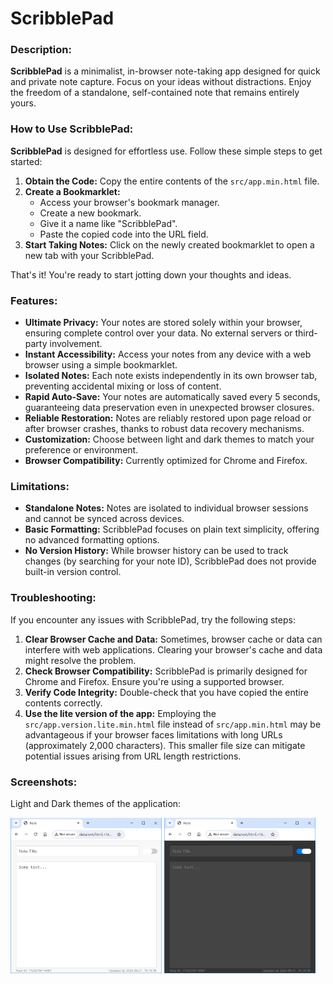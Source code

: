 # ScribblePad

### Description:

**ScribblePad** is a minimalist, in-browser note-taking app designed for quick and private note capture. Focus on your ideas without distractions. Enjoy the freedom of a standalone, self-contained note that remains entirely yours.

### How to Use ScribblePad:

**ScribblePad** is designed for effortless use. Follow these simple steps to get started:

1. **Obtain the Code:** Copy the entire contents of the `src/app.min.html` file.
1. **Create a Bookmarklet:**
    - Access your browser's bookmark manager.
    - Create a new bookmark.
    - Give it a name like "ScribblePad".
    - Paste the copied code into the URL field.
1. **Start Taking Notes:** Click on the newly created bookmarklet to open a new tab with your ScribblePad.

That's it! You're ready to start jotting down your thoughts and ideas.

### Features:

- **Ultimate Privacy:** Your notes are stored solely within your browser, ensuring complete control over your data. No external servers or third-party involvement.
- **Instant Accessibility:** Access your notes from any device with a web browser using a simple bookmarklet.
- **Isolated Notes:** Each note exists independently in its own browser tab, preventing accidental mixing or loss of content.
- **Rapid Auto-Save:** Your notes are automatically saved every 5 seconds, guaranteeing data preservation even in unexpected browser closures.
- **Reliable Restoration:** Notes are reliably restored upon page reload or after browser crashes, thanks to robust data recovery mechanisms.
- **Customization:** Choose between light and dark themes to match your preference or environment.
- **Browser Compatibility:** Currently optimized for Chrome and Firefox.

### Limitations:

- **Standalone Notes:** Notes are isolated to individual browser sessions and cannot be synced across devices.
- **Basic Formatting:** ScribblePad focuses on plain text simplicity, offering no advanced formatting options.
- **No Version History:** While browser history can be used to track changes (by searching for your note ID), ScribblePad does not provide built-in version control.

### Troubleshooting:

If you encounter any issues with ScribblePad, try the following steps:

1. **Clear Browser Cache and Data:** Sometimes, browser cache or data can interfere with web applications. Clearing your browser's cache and data might resolve the problem.
1. **Check Browser Compatibility:** ScribblePad is primarily designed for Chrome and Firefox. Ensure you're using a supported browser.
1. **Verify Code Integrity:** Double-check that you have copied the entire contents correctly.
1. **Use the lite version of the app:** Employing the `src/app.version.lite.min.html` file instead of `src/app.min.html` may be advantageous if your browser faces limitations with long URLs (approximately 2,000 characters). This smaller file size can mitigate potential issues arising from URL length restrictions.

### Screenshots:

Light and Dark themes of the application:

<img src="./screenshots/theme-white.png" width="48%"/> <img src="./screenshots/theme-dark.png" width="48%"/>
